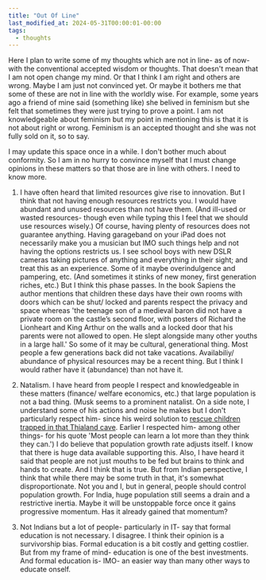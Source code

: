 ```yaml
---
title: "Out Of Line"
last_modified_at: 2024-05-31T00:00:01-00:00
tags: 
  - thoughts
---
```

Here I plan to write some of my thoughts which are not in line- as of now- with the conventional accepted wisdom or thoughts. That doesn't mean that I am not open change my mind. Or that I think I am right and others are wrong. Maybe I am just not convinced yet. Or maybe it bothers me that some of these are not in line with the worldly wise. For example, some years ago a friend of mine said (something like) she belived in feminism but she felt that sometimes they were just trying to prove a point. I am not knowledgeable about feminism but my point in mentioning this is that it is not about right or wrong. Feminism is an accepted thought and she was not fully sold on it, so to say.

I may update this space once in a while. I don't bother much about conformity. So I am in no hurry to convince myself that I must change opinions in these matters so that those are in line with others. I need to know more.

1. I have often heard that limited resources give rise to innovation. But I think that not having enough resources restricts you. I would have abundant and unused resources than not have them. (And ill-used or wasted resources- though even while typing this I feel that we should use resources wisely.) Of course, having plenty of resources does not guarantee anything. Having garageband on your iPad does not necessarily make you a musician but IMO such things help and not having the options restricts us. I see school boys with new DSLR cameras taking pictures of anything and everything in their sight; and treat this as an experience. Some of it maybe overindulgence and pampering, etc. (And sometimes it stinks of new money, first generation riches, etc.) But I think this phase passes. In the book Sapiens the author mentions that children these days have their own rooms with doors which can be shut/ locked and parents respect the privacy and space whereas 'the teenage son of a medieval baron did not have a private room on the castle’s second floor, with posters of Richard the Lionheart and King Arthur on the walls and a locked door that his parents were not allowed to open. He slept alongside many other youths in a large hall.' So some of it may be cultural, generational thing. Most people a few generations back did not take vacations. Availabiliy/ abundance of physical resources may be a recent thing. But I think I would rather have it (abundance) than not have it.
   
2. Natalism. I have heard from people I respect and knowledgeable in these matters (finance/ welfare economics, etc.) that large population is not a bad thing. (Musk seems to a prominent natalist. On a side note, I understand some of his actions and noise he makes but I don't particularly respect him- since his weird solution to [rescue children trapped in that Thialand cave](https://en.wikipedia.org/wiki/Tham_Luang_cave_rescue). Earlier I respected him- among other things- for his quote 'Most people can learn a lot more than they think they can.') I do believe that population growth rate adjusts itself. I know that there is huge data available supporting this. Also, I have heard it said that people are not just mouths to be fed but brains to think and hands to create. And I think that is true. But from Indian perspective, I think that while there may be some truth in that, it's somewhat disproportionate. Not you and I, but in general, people should control population growth. For India, huge population still seems a drain and a restrictive inertia. Maybe it will be unstoppable force once it gains progressive momentum. Has it already gained that momentum?
   
3. Not Indians but a lot of people- particularly in IT- say that formal education is not necessary. I disagree. I think their opinion is a survivorship bias. Formal education is a bit costly and getting costlier. But from my frame of mind- education is one of the best investments. And formal education is- IMO- an easier way than many other ways to educate onself.


